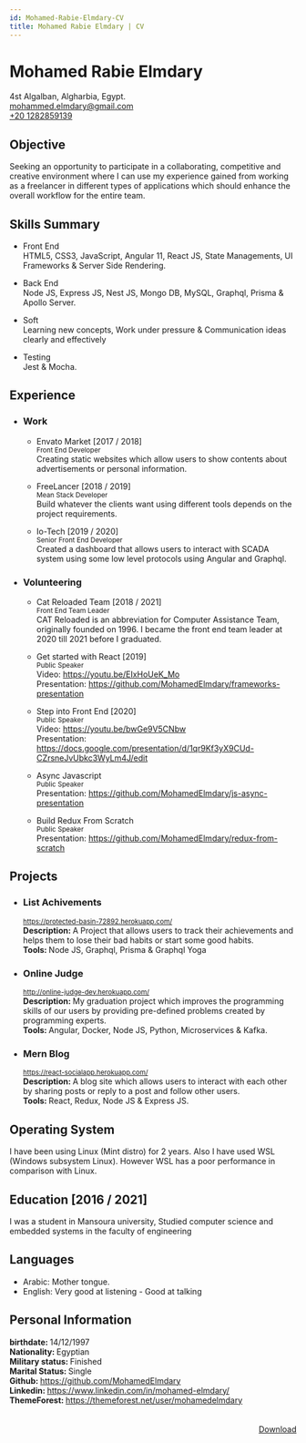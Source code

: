 ```yaml
---
id: Mohamed-Rabie-Elmdary-CV
title: Mohamed Rabie Elmdary | CV
---
```


# Mohamed Rabie Elmdary

4st Algalban, Algharbia, Egypt.  
<a href="mailto:mohammed.elmdary@gmail.com" target="_blank">
mohammed.elmdary@gmail.com  
</a>
<a href="tel:01282859139" target="_blank">
+20 1282859139
</a>

## Objective

Seeking an opportunity to participate in a collaborating, competitive and creative environment where I can use my experience gained from working as a freelancer in different types of applications which should enhance the overall workflow for the entire team.

## Skills Summary

-   Front End  
    HTML5, CSS3, JavaScript, Angular 11, React JS, State Managements, UI Frameworks & Server Side Rendering.

-   Back End  
    Node JS, Express JS, Nest JS, Mongo DB, MySQL, Graphql, Prisma & Apollo Server.

-   Soft  
    Learning new concepts, Work under pressure & Communication ideas clearly and effectively

-   Testing  
    Jest & Mocha.

## Experience

-   ### Work

    -   Envato Market [2017 / 2018]  
        <sup>Front End Developer</sup>  
        Creating static websites which allow users to show contents about advertisements or personal information.

    -   FreeLancer [2018 / 2019]  
        <sup>Mean Stack Developer</sup>  
        Build whatever the clients want using different tools depends on the project requirements.

    -   Io-Tech [2019 / 2020]  
        <sup>Senior Front End Developer</sup>  
        Created a dashboard that allows users to interact with SCADA system using some low level protocols using Angular and Graphql.

-   ### Volunteering

    -   Cat Reloaded Team [2018 / 2021]  
        <sup>Front End Team Leader</sup>  
        CAT Reloaded is an abbreviation for Computer Assistance Team, originally founded on 1996. I became the front end team leader at 2020 till 2021 before I graduated.

    -   Get started with React [2019]  
        <sup>Public Speaker</sup>  
        Video: <a href="https://youtu.be/EIxHoUeK_Mo" target="_blank">
        https://youtu.be/EIxHoUeK_Mo
        </a>  
        Presentation: <a href="https://github.com/MohamedElmdary/frameworks-presentation" target="_blank">
        https://github.com/MohamedElmdary/frameworks-presentation
        </a>

    -   Step into Front End [2020]  
        <sup>Public Speaker</sup>  
        Video: <a href="https://youtu.be/bwGe9V5CNbw" target="_blank">
        https://youtu.be/bwGe9V5CNbw
        </a>  
        Presentation: <a href="https://docs.google.com/presentation/d/1qr9Kf3yX9CUd-CZrsneJvUbkc3WyLm4J/edit" target="_blank">
        https://docs.google.com/presentation/d/1qr9Kf3yX9CUd-CZrsneJvUbkc3WyLm4J/edit
        </a>

    -   Async Javascript  
        <sup>Public Speaker</sup>  
        Presentation: <a href="https://github.com/MohamedElmdary/js-async-presentation" target="_blank">
        https://github.com/MohamedElmdary/js-async-presentation
        </a>

    -   Build Redux From Scratch  
        <sup>Public Speaker</sup>  
        Presentation: <a href="https://github.com/MohamedElmdary/redux-from-scratch" target="_blank">
        https://github.com/MohamedElmdary/redux-from-scratch
        </a>

## Projects

-   ### List Achivements

    <sup><a href="https://protected-basin-72892.herokuapp.com/" target="_blank">
    https://protected-basin-72892.herokuapp.com/
    </a></sup>  
     <strong>Description: </strong>A Project that allows users to track their achievements and helps them to lose their bad habits or start some good habits.  
    <strong>Tools: </strong>Node JS, Graphql, Prisma & Graphql Yoga

-   ### Online Judge

    <sup><a href="http://online-judge-dev.herokuapp.com/" target="_blank">http://online-judge-dev.herokuapp.com/</a></sup>  
     <strong>Description: </strong>My graduation project which improves the programming skills of our users by providing pre-defined problems created by programming experts.  
    <strong>Tools: </strong> Angular, Docker, Node JS, Python, Microservices & Kafka.

-   ### Mern Blog

    <sup><a href="https://react-socialapp.herokuapp.com/" target="_blank">https://react-socialapp.herokuapp.com/</a></sup>  
     <strong>Description: </strong>A blog site which allows users to interact with each other by sharing posts or reply to a post and follow other users.  
    <strong>Tools: </strong> React, Redux, Node JS & Express JS.

## Operating System

I have been using Linux (Mint distro) for 2 years. Also I have used WSL (Windows subsystem Linux). However WSL has a poor performance in comparison with Linux.

## Education [2016 / 2021]

I was a student in Mansoura university, Studied computer science and embedded systems in the faculty of engineering

## Languages

-   Arabic: Mother tongue.
-   English: Very good at listening - Good at talking

## Personal Information

<strong>birthdate: </strong>14/12/1997  
<strong>Nationality: </strong>Egyptian  
<strong>Military status: </strong>Finished  
<strong>Marital Status: </strong>Single  
<strong>Github: </strong><a href="https://github.com/MohamedElmdary" target="_blank">https://github.com/MohamedElmdary</a>  
<strong>Linkedin: </strong><a href="https://www.linkedin.com/in/mohamed-elmdary/" target="_blank">https://www.linkedin.com/in/mohamed-elmdary/</a>  
<strong>ThemeForest: </strong><a href="https://themeforest.net/user/mohamedelmdary" target="_blank">https://themeforest.net/user/mohamedelmdary</a>
<br />
<br />
<br />
<a style="float: right" href="https://raw.githubusercontent.com/MohamedElmdary/cv/master/cv.pdf" target="_blank" download>
Download
</a>
